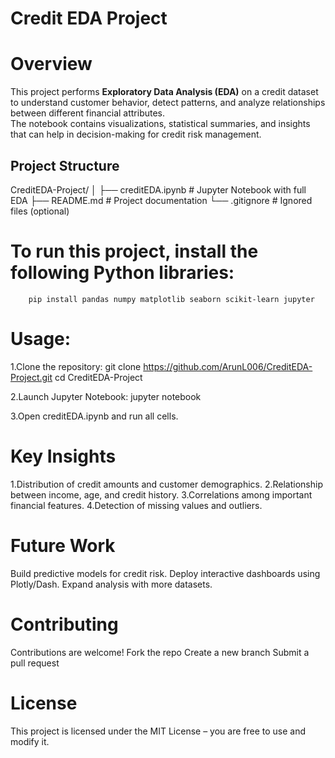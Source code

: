 # Credit EDA Project


# Overview
This project performs **Exploratory Data Analysis (EDA)** on a credit dataset to understand customer behavior, detect patterns, and analyze relationships between different financial attributes.  
The notebook contains visualizations, statistical summaries, and insights that can help in decision-making for credit risk management.


## Project Structure
CreditEDA-Project/
│
├── creditEDA.ipynb    # Jupyter Notebook with full EDA
├── README.md          # Project documentation
└── .gitignore         # Ignored files (optional)

# To run this project, install the following Python libraries:
        pip install pandas numpy matplotlib seaborn scikit-learn jupyter

# Usage:
1.Clone the repository:
      git clone https://github.com/ArunL006/CreditEDA-Project.git
      cd CreditEDA-Project

2.Launch Jupyter Notebook:
      jupyter notebook

3.Open creditEDA.ipynb and run all cells.



# Key Insights

1.Distribution of credit amounts and customer demographics.
2.Relationship between income, age, and credit history.
3.Correlations among important financial features.
4.Detection of missing values and outliers.

# Future Work

Build predictive models for credit risk.
Deploy interactive dashboards using Plotly/Dash.
Expand analysis with more datasets.

# Contributing

Contributions are welcome!
Fork the repo
Create a new branch
Submit a pull request

# License

This project is licensed under the MIT License – you are free to use and modify it.
